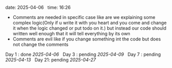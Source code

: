 date: 2025-04-06  
time: 16:26  

- Comments are needed in specific case like are we explaining some complex logic(Only if u write it with you heart and you come and change it when the logic changed or put todo on it.) but instead our code should written well enough that it will tell everything by its own
- Comments are evil like if you change something int the code but does not change the comments

Day 1 : done *2025-04-06*  
Day 3 : pending *2025-04-09*  
Day 7 : pending *2025-04-13*  
Day 21: pending *2025-04-27*